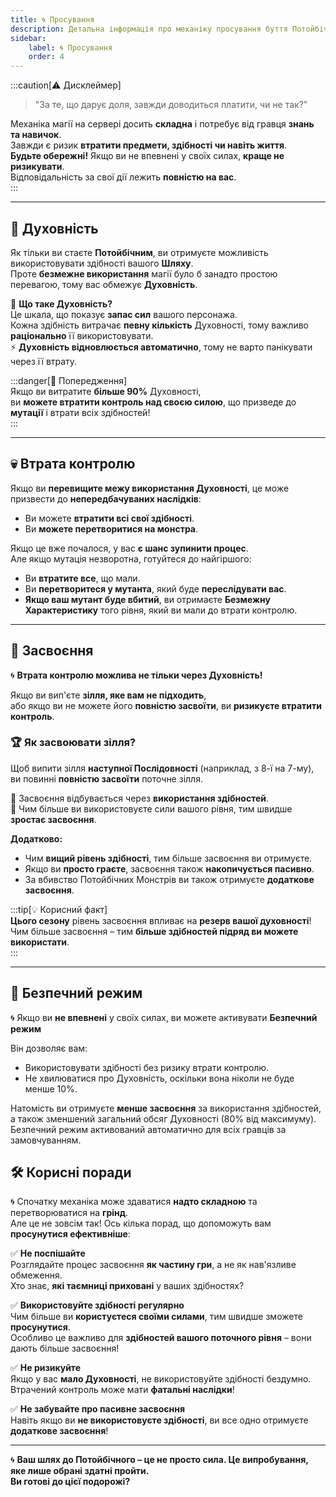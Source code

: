 ```yaml
---  
title: 🌀 Просування  
description: Детальна інформація про механіку просування буття Потойбічним на сервері  
sidebar:  
    label: 🌀 Просування  
    order: 4
---  
```


:::caution[⚠️ Дисклеймер]
> "За те, що дарує доля, завжди доводиться платити, чи не так?"

Механіка магії на сервері досить **складна** і потребує від гравця **знань та навичок**.  
Завжди є ризик **втратити предмети, здібності чи навіть життя**.  
**Будьте обережні!** Якщо ви не впевнені у своїх силах, **краще не ризикувати**.  
Відповідальність за свої дії лежить **повністю на вас**.  
:::

---  

## 🔮 Духовність

Як тільки ви стаєте **Потойбічним**, ви отримуєте можливість використовувати здібності вашого **Шляху**.  
Проте **безмежне використання** магії було б занадто простою перевагою, тому вас обмежує **Духовність**.

💠 **Що таке Духовність?**  
Це шкала, що показує **запас сил** вашого персонажа.  
Кожна здібність витрачає **певну кількість** Духовності, тому важливо **раціонально** її використовувати.  
⚡ **Духовність відновлюється автоматично**, тому не варто панікувати через її втрату.

:::danger[🚨 Попередження]  
Якщо ви витратите **більше 90%** Духовності,  
ви **можете втратити контроль над своєю силою**, що призведе до **мутації** і втрати всіх здібностей!  
:::

---  

## 💀 Втрата контролю

Якщо ви **перевищите межу використання Духовності**, це може призвести до **непередбачуваних наслідків**:
- Ви можете **втратити всі свої здібності**.
- Ви **можете перетворитися на монстра**.

Якщо це вже почалося, у вас **є шанс зупинити процес**.  
Але якщо мутація незворотна, готуйтеся до найгіршого:
- Ви **втратите все**, що мали.
- Ви **перетворитеся у мутанта**, який буде **переслідувати вас**.
- **Якщо ваш мутант буде вбитий**, ви отримаєте **Безмежну Характеристику** того рівня, який ви мали до втрати контролю.

---  

## 🧪 Засвоєння

🌀 **Втрата контролю можлива не тільки через Духовність!**

Якщо ви вип'єте **зілля, яке вам не підходить**,  
або якщо ви не можете його **повністю засвоїти**, ви **ризикуєте втратити контроль**.

### 🏆 Як засвоювати зілля?

Щоб випити зілля **наступної Послідовності** (наприклад, з 8-ї на 7-му),  
ви повинні **повністю засвоїти** поточне зілля.

🔹 Засвоєння відбувається через **використання здібностей**.  
🔹 Чим більше ви використовуєте сили вашого рівня, тим швидше **зростає засвоєння**.

**Додатково:**
- Чим **вищий рівень здібності**, тим більше засвоєння ви отримуєте.
- Якщо ви **просто граєте**, засвоєння також **накопичується пасивно**.
- За вбивство Потойбічних Монстрів ви також отримуєте **додаткове засвоєння**.

:::tip[💡 Корисний факт]  
**Цього сезону** рівень засвоєння впливає на **резерв вашої духовності**!  
Чим більше засвоєння – тим **більше здібностей підряд ви можете використати**.  
:::

---  

## 👐 Безпечний режим

🌀 Якщо ви **не впевнені** у своїх силах, ви можете активувати **Безпечний режим**

Він дозволяє вам:
- Використовувати здібності без ризику втрати контролю.
- Не хвилюватися про Духовність, оскільки вона ніколи не буде менше 10%.

Натомість ви отримуєте **менше засвоєння** за використання здібностей, а також зменшений загальний обсяг Духовності (80% від максимуму). Безпечний режим активований автоматично для всіх гравців за замовчуванням.

## 🛠️ Корисні поради

🌀 Спочатку механіка може здаватися **надто складною** та перетворюватися на **грінд**.  
Але це не зовсім так! Ось кілька порад, що допоможуть вам **просунутися ефективніше**:

✅ **Не поспішайте**  
Розглядайте процес засвоєння **як частину гри**, а не як нав'язливе обмеження.  
Хто знає, **які таємниці приховані** у ваших здібностях?

✅ **Використовуйте здібності регулярно**  
Чим більше ви **користуєтеся своїми силами**, тим швидше зможете **просунутися**.  
Особливо це важливо для **здібностей вашого поточного рівня** – вони дають більше засвоєння!

✅ **Не ризикуйте**  
Якщо у вас **мало Духовності**, не використовуйте здібності бездумно.  
Втрачений контроль може мати **фатальні наслідки**!

✅ **Не забувайте про пасивне засвоєння**  
Навіть якщо ви **не використовуєте здібності**, ви все одно отримуєте **додаткове засвоєння**!

---  

🌀 **Ваш шлях до Потойбічного – це не просто сила. Це випробування, яке лише обрані здатні пройти.**  
**Ви готові до цієї подорожі?**  
